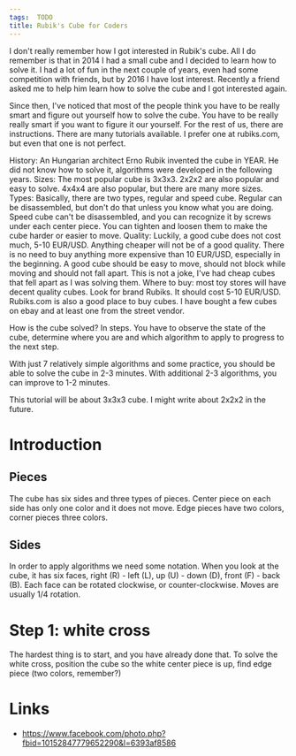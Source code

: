 ```yaml
---
tags:  TODO
title: Rubik's Cube for Coders
---
```

I don't really remember how I got interested in Rubik's cube. All I do remember is that in 2014 I had a small cube and I decided to learn how to solve it. I had a lot of fun in the next couple of years, even had some competition with friends, but by 2016 I have lost interest. Recently a friend asked me to help him learn how to solve the cube and I got interested again.

Since then, I've noticed that most of the people think you have to be really smart and figure out yourself how to solve the cube. You have to be really really smart if you want to figure it our yourself. For the rest of us, there are instructions. There are many tutorials available. I prefer one at rubiks.com, but even that one is not perfect.

History: An Hungarian architect Erno Rubik invented the cube in YEAR. He did not know how to solve it, algorithms were developed in the following years.
Sizes: The most popular cube is 3x3x3. 2x2x2 are also popular and easy to solve. 4x4x4 are also popular, but there are many more sizes.
Types: Basically, there are two types, regular and speed cube. Regular can be disassembled, but don't do that unless you know what you are doing. Speed cube can't be disassembled, and you can recognize it by screws under each center piece. You can tighten and loosen them to make the cube harder or easier to move.
Quality: Luckily, a good cube does not cost much, 5-10 EUR/USD. Anything cheaper will not be of a good quality. There is no need to buy anything more expensive than 10 EUR/USD, especially in the beginning. A good cube should be easy to move, should not block while moving and should not fall apart. This is not a joke, I've had cheap cubes that fell apart as I was solving them.
Where to buy: most toy stores will have decent quality cubes. Look for brand Rubiks. It should cost 5-10 EUR/USD. Rubiks.com is also a good place to buy cubes. I have bought a few cubes on ebay and at least one from the street vendor.

How is the cube solved? In steps. You have to observe the state of the cube, determine where you are and which algorithm to apply to progress to the next step.

With just 7 relatively simple algorithms and some practice, you should be able to solve the cube in 2-3 minutes. With additional 2-3 algorithms, you can improve to 1-2 minutes.

This tutorial will be about 3x3x3 cube. I might write about 2x2x2 in the future.

# Introduction

## Pieces

The cube has six sides and three types of pieces. Center piece on each side has only one color and it does not move. Edge pieces have two colors, corner pieces three colors.

## Sides

In order to apply algorithms we need some notation. When you look at the cube, it has six faces, right (R) - left (L), up (U) - down (D), front (F) - back (B). Each face can be rotated clockwise, or counter-clockwise. Moves are usually 1/4 rotation.

# Step 1: white cross

The hardest thing is to start, and you have already done that. To solve the white cross, position the cube so the white center piece is up, find edge piece (two colors, remember?)
# Links
- https://www.facebook.com/photo.php?fbid=10152847779652290&l=6393af8586
